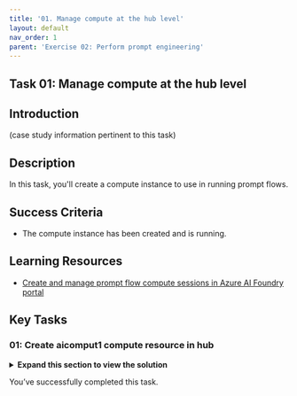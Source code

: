 ```yaml
---
title: '01. Manage compute at the hub level'
layout: default
nav_order: 1
parent: 'Exercise 02: Perform prompt engineering'
---
```


## Task 01: Manage compute at the hub level 

## Introduction

(case study information pertinent to this task)

## Description

In this task, you'll create a compute instance to use in running prompt flows.

## Success Criteria

- The compute instance has been created and is running.

## Learning Resources

- [Create and manage prompt flow compute sessions in Azure AI Foundry portal](https://learn.microsoft.com/en-us/azure/ai-studio/how-to/create-manage-compute-session)

## Key Tasks

### 01: Create aicomput1 compute resource in hub

<details markdown="block">
  <summary><strong>Expand this section to view the solution</strong></summary>

1. From the **Azure AI Foundry Management center**, select **Compute** under the **Hub** section from the left menu.

    ![nzr5fhnb.jpg](../media/nzr5fhnb.jpg)

1. From the **Manage compute resources in this hub** page, select **+ New**.

    {: .important }
    > A compute instance is a virtual machine that is used to run prompt flows within projects. It’s created at the hub level and accessible by any projects with proper permissions.

1. Name the compute instance **aicompute1**, leave the other settings as default,  then select **Review + Create**.

    ![hiakujce.jpg](../media/hiakujce.jpg)

1. Once the compute instance is created, it should show a status of **Running**. 

    {: .important }
    > The compute instance will be used later to run prompt flows.

</details>

You’ve successfully completed this task.
